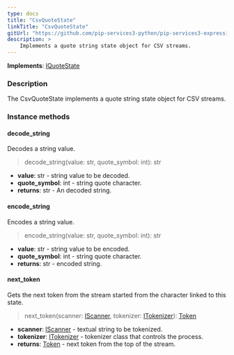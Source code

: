 ```yaml
---
type: docs
title: "CsvQuoteState"
linkTitle: "CsvQuoteState"
gitUrl: "https://github.com/pip-services3-python/pip-services3-expressions-python"
description: > 
    Implements a quote string state object for CSV streams.
---
```


**Implements**: [IQuoteState](../../tokenizers/iquote_state)

### Description

The CsvQuoteState implements a quote string state object for CSV streams.

### Instance methods

#### decode_string
Decodes a string value.

> decode_string(value: str, quote_symbol: int): str

- **value**: str - string value to be decoded.
- **quote_symbol**: int - string quote character.
- **returns**: str - An decoded string.


#### encode_string
Encodes a string value.

> encode_string(value: str, quote_symbol: int): str 

- **value**: str - string value to be encoded.
- **quote_symbol**: int - string quote character.
- **returns**: str - encoded string.


#### next_token
Gets the next token from the stream started from the character linked to this state.

> next_token(scanner: [IScanner](../../io/iscanner), tokenizer: [ITokenizer](../../tokenizers/itokenizer)): [Token](../../tokenizers/token)

- **scanner**: [IScanner](../../io/iscanner) - textual string to be tokenized.
- **tokenizer**: [ITokenizer](../../tokenizers/itokenizer) - tokenizer class that controls the process.
- **returns**: [Token](../../tokenizers/token) - next token from the top of the stream.

